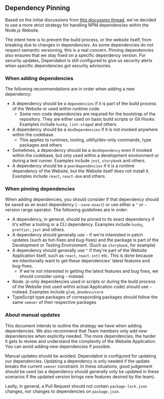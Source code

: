 ## Dependency Pinning

Based on the initial discussions from [this discussion thread](https://github.com/nodejs/nodejs.org/discussions/5491), we've decided to use a more strict strategy for handling NPM dependencies within the Node.js Website.

The intent here is to prevent the build process, or the website itself, from breaking due to changes in dependencies. As some dependencies do not respect semantic versioning, this is a real concern. Pinning dependencies also ensures that we stay fixed on a specific dependency version. For security updates, Dependabot is still configured to give us security alerts when specific dependencies got security advisories.

### When adding dependencies

The following recommendations are in order when adding a new dependency:

- A dependency should be a `dependencies` if it is part of the build process of the Website or used within runtime code.
  - Some non-code dependencies are required for the bootstrap of the repository. They are either used on basic build scripts or Git Hooks. Examples include `husky`, `lint-staged` and others.
- A dependency should be a `devDependencies` if it is not invoked anywhere within the codebase.
  - This applies to runtimes, tooling, utility/dev-only commands, type packages and others
- Sometimes, a dependency should be a `devDependency` even if invoked within the codebase, but only used within a development environment or during a test runner. Examples include `jest`, `storybook` and others.
- A dependency should be a `peerDependencies` if it is a runtime dependency of the Website, but the Website itself does not install it. Examples include `react`, `react-dom` and others.

### When pinning dependencies

When adding dependencies, you should consider if that dependency should be saved as an exact dependency (`--save-exact`) or use either a `^` or `~` version range operator. The following guidelines are in order:

- A dependency, in general, should be pinned to its exact dependency if it's either a tooling or a CLI dependency. Examples include `husky`, `prettier`, `jest` and others.
- A dependency should generally use `~` if we're interested in patch updates (such as hot-fixes and bug-fixes) and the package is part of the Development or Testing Environment. (Such as `storybook`, for example)
- A dependency should generally use `^` if they're part of the Website Application itself, such as `react`, `react-intl` etc. This is done because we intentionally want to get these dependencies' latest features and bug-fixes.
  - If we're not interested in getting the latest features and bug fixes, we should consider using `~` instead.
- Node. js-only dependencies used in scripts or during the build process of the Website (not used within actual Application code) should use `~` instead. Examples include `glob`, `@nodevu/core`
- TypeScript type packages of corresponding packages should follow the same `semver` of their respective packages

### About manual updates

This document intends to outline the strategy we have when adding dependencies. We also recommend that Team members only add new dependencies when explicitly needed. The more dependencies, the harder it gets to review and understand the complexity of the Website Application. You can avoid adding new dependencies if possible.

Manual updates should be avoided. Dependabot is configured for updating our dependencies. Updating a dependency is only needed if the update breaks the current `semver` constraint. In these situations, good judgement should be used (as a dependency should generally only be updated in these scenarios if the updated version brings new features desired by the team).

Lastly, in general, a Pull Request should not contain `package-lock.json` changes, nor changes to dependencies on `package.json`.

